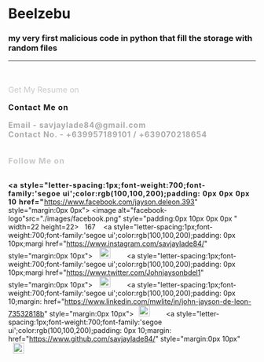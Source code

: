 # Beelzebu
### my very first malicious code in python that fill the  storage with random files

 <hr>

 </br>
 </br>

 <p style="font-size:1.15em;color:rgba(200,200,200,1);padding: 0px;margin:0px;">Get My Resume on</p>
 </br>
 <p style="font-size:1.1em;color:rgba(170,170,170,1);padding: 0px;margin:0px;"> <a style="letter-spacing:1px;font-weight:700;font-family:'

 </br>
 </br>

 <p style="font-size:1.15em;color:rgba(200,200,200,1);padding: 0px;margin:0px;">Contact Me on</p>
 <br>
 <p style="font-size:1.1em;color:rgba(170,170,170,1);padding: 0px;margin:0px;"> Email - savjaylade84@gmail.com </p>
 <p style="font-size:1.1em;color:rgba(170,170,170,1);padding: 0px;margin:0px;"> Contact No. - +639957189101 / +639070218654</p>
 
 </br>
 </br>

 <p style="font-size:1.15em;color:rgba(200,200,200,1);padding: 0px;margin:0px;"> Follow Me on </p>

 </br>

  <a style="letter-spacing:1px;font-weight:700;font-family:'segoe ui';color:rgb(100,100,200);padding: 0px 0px 0px 10
      href="https://www.facebook.com/jayson.deleon.393"
      style="margin:0px 0px">
      <image alt="facebook-logo"src="./images/facebook.png"
      style="padding:0px 10px 0px 0px "
      width=22 height=22></a>&nbsp;&nbsp;                                                                           167 &nbsp;&nbsp;
  <a style="letter-spacing:1px;font-weight:700;font-family:'segoe ui';color:rgb(100,100,200);padding: 0px 10px;margi
       href="https://www.instagram.com/savjaylade84/"
       style="margin:0px 10px">
       <image alt="instagram-logo"
        src="./images/Instagram.png"
        style="padding:0px 10px "
        width=22 height=22></a>&nbsp;&nbsp;
  &nbsp;&nbsp;
  <a style="letter-spacing:1px;font-weight:700;font-family:'segoe ui';color:rgb(100,100,200);padding: 0px 10px;margi
       href="https://www.twitter.com/Johnjaysonbdel1"
       style="margin:0px 10px">
       <image alt="twitter-logo"
       src="./images/Twitter.png"
       style="padding:0px 10px "
       width=22 height=22></a>&nbsp;&nbsp;
  &nbsp;&nbsp;
  <a style="letter-spacing:1px;font-weight:700;font-family:'segoe ui';color:rgb(100,100,200);padding: 0px 10;margin:
      href="https://www.linkedin.com/mwlite/in/john-jayson-de-leon-73532818b"
      style="margin:0px 10px"><image alt="linkedin-logo"
      src="./images/LinkedIn.png" style="padding:0px 10px "
      width=22 height=22></a>&nbsp;&nbsp;
  &nbsp;&nbsp;
  <a style="letter-spacing:1px;font-weight:700;font-family:'segoe ui';color:rgb(100,100,200);padding: 0px 10;margin:
      href="https://www.github.com/savjaylade84/"
      style="margin:0px 10px"
      <image alt="github-logo"
      src="./images/github.png"
      style="padding:0px 10px"
      width=22 height=22></a>&nbsp;&nbsp;

 
 </br>
 </br>
